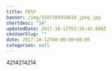 ```yaml
---
title: FDSF
banner: /img/1507104918618.jpeg.jpg
shortdesc: "14"
updatedDate: 2017-10-12T03:26:42.088Z
cmsUserSlug: ""
date: 2017-10-12T00:00:00+08:00
categories: null
---
```


4214214214